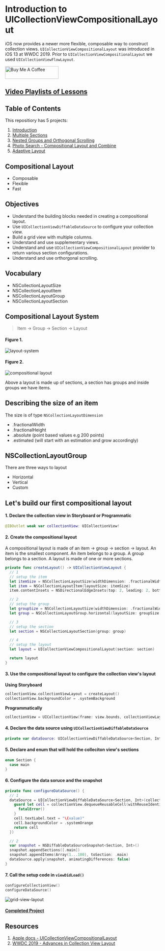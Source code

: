 # Introduction to UICollectionViewCompositionalLayout

iOS now provides a newer more flexible, composable way to construct collection views. `UICollectionViewCompositionalLayout` was introduced in iOS 13 at WWDC 2019. Prior to `UICollectionViewCompositionalLayout` we used `UICollectionViewFlowLayout`.  

<a href="https://www.buymeacoffee.com/alexpaulnyc" target="_blank"><img src="https://cdn.buymeacoffee.com/buttons/default-orange.png" alt="Buy Me A Coffee" height="41" width="174"></a>


## [Video Playlists of Lessons](https://www.youtube.com/watch?v=toceVnka2jo&list=PLjdVqs-1R8wHMZ-j_GP_kwB6-7PCGDdfr)

## Table of Contents 

This repositiory has 5 projects: 

1. [Introduction](https://github.com/alexpaul/Compositional-Layout/tree/master/Compositional-Layout)
2. [Multiple Sections](https://github.com/alexpaul/Compositional-Layout/tree/master/Multiple-Sections)
3. [Nested Groups and Orthogonal Scrolling](https://github.com/alexpaul/Compositional-Layout/tree/master/Nested-Groups-Orthogonal-Scrolling)
4. [Photo Search - Compositional Layout and Combine](https://github.com/alexpaul/Compositional-Layout/tree/master/Compositional-Layout-Combine)
5. [Adaptive Layout](https://github.com/alexpaul/Compositional-Layout/tree/master/Adaptive-Layout)

## Compositional Layout 

* Composable 
* Flexible 
* Fast 

## Objectives 

* Understand the building blocks needed in creating a compositional layout.
* Use `UICollectionViewDiffableDataSource` to configure your collection view. 
* Build a grid view with multiple columns.
* Understand and use supplementary views. 
* Understand and use `UICollectionViewCompositionalLayout` provider to return various section configurations. 
* Understand and use orthorgonal scrolling. 

## Vocabulary 

* NSCollectionLayoutSize 
* NSCollectionLayoutItem 
* NSCollectionLayoutGroup 
* NSCollectionLayoutSection 


## Compositional Layout System

> Item -> Group -> Section -> Layout

#### Figure 1. 

![layout-system](Assets/layout-system.png)

#### Figure 2. 

![compositional layout](Assets/compositional-layout-1.jpg)

Above a layout is made up of sections, a section has groups and inside groups we have items.

## Describing the size of an item 

The size is of type `NSCollectionLayoutDimension`

* .fractionalWidth
* .fractionalHeight 
* .absolute (point based values e.g 200 points) 
* .estimated (will start with an estimation and grow accordingly) 

## NSCollectionLayoutGroup 

There are three ways to layout 

* Horizontal 
* Vertical 
* Custom

## Let's build our first compositional layout 


#### 1. Declare the collection view in Storyboard or Programmatic 

```swift 
@IBOutlet weak var collectionView: UICollectionView!
```

#### 2. Create the compositional layout

A compositional layout is made of an item -> group -> section -> layout. An item is the smallest component. An item belongs to a group. A group belongs to a section. A layout is made of one or more sections. 

```swift 
private func createLayout() -> UICollectionViewLayout {
  // 1
  // setup the item
  let itemSize = NSCollectionLayoutSize(widthDimension: .fractionalWidth(0.25), heightDimension: .fractionalHeight(1.0))
  let item = NSCollectionLayoutItem(layoutSize: itemSize)
  item.contentInsets = NSDirectionalEdgeInsets(top: 2, leading: 2, bottom: 2, trailing: 2)

  // 2
  // setup the group
  let groupSize = NSCollectionLayoutSize(widthDimension: .fractionalWidth(1.0), heightDimension: .fractionalWidth(0.25))
  let group = NSCollectionLayoutGroup.horizontal(layoutSize: groupSize, subitems: [item])

  // 3
  // setup the section
  let section = NSCollectionLayoutSection(group: group)

  // 4
  // setup the layout
  let layout = UICollectionViewCompositionalLayout(section: section)

  return layout
}
```


#### 3. Use the compositional layout to configure the collection view's layout

**Using Storyboard**

```swift 
collectionView.collectionViewLayout = createLayout()
collectionView.backgroundColor = .systemBackground
```

**Programmatically**

```swift 
collectionView = UICollectionView(frame: view.bounds, collectionViewLayout: createLayout())
```

#### 4. Declare the data source using `UICollectionViewDiffableDataSource`

```swift 
private var dataSource: UICollectionViewDiffableDataSource<Section, Int>!
```

#### 5. Declare and enum that will hold the colleciton view's sections


```swift 
enum Section {
  case main
}
```

#### 6. Configure the data soruce and the snapshot 

```swift 
private func configureDataSource() {
  // 1
  dataSource = UICollectionViewDiffableDataSource<Section, Int>(collectionView: collectionView, cellProvider: { (collectionView, indexPath, value) -> UICollectionViewCell? in
    guard let cell = collectionView.dequeueReusableCell(withReuseIdentifier: "labelCell", for: indexPath) as? LabelCell else {
      fatalError()
    }
    cell.textLabel.text = "\(value)"
    cell.backgroundColor = .systemOrange
    return cell
  })

  // 2
  var snapshot = NSDiffableDataSourceSnapshot<Section, Int>()
  snapshot.appendSections([.main])
  snapshot.appendItems(Array(1...100), toSection: .main)
  dataSource.apply(snapshot, animatingDifferences: false)
}
```

#### 7. Call the setup code in `viewDidLoad()`

```swift 
configureCollectionView()
configureDataSource()
```

![grid-view-layout](Assets/grid-view.png)

#### [Completed Project](https://github.com/alexpaul/Compositional-Layout/tree/master/Compositional-Layout)

## Resources 

1. [Apple docs - UICollectionViewCompositionalLayout](https://developer.apple.com/documentation/uikit/uicollectionviewcompositionallayout)
2. [WWDC 2019 - Advances in Collection View Layout](https://developer.apple.com/videos/play/wwdc2019/215/)

